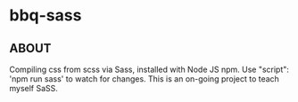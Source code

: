 # bbq-sass

## ABOUT

Compiling css from scss via Sass, installed with Node JS npm. Use "script": 'npm run sass' to watch for changes. This is an on-going project to teach myself SaSS.